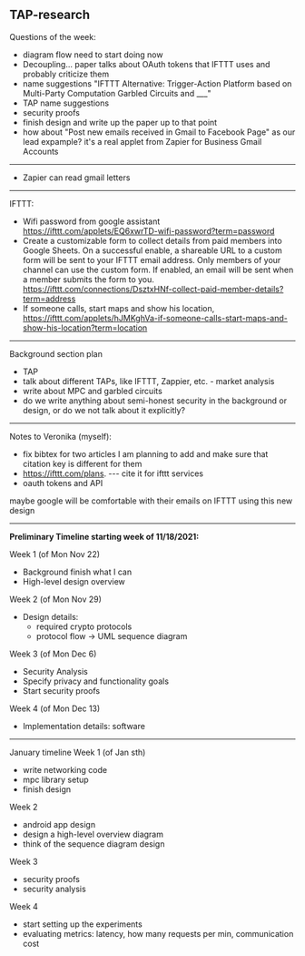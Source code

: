 TAP-research
------------

Questions of the week:

- diagram flow need to start doing now
- Decoupling... paper talks about OAuth tokens that IFTTT uses and probably criticize them
- name suggestions "IFTTT Alternative: Trigger-Action Platform based on Multi-Party Computation Garbled Circuits and ___"
- TAP name suggestions
- security proofs
- finish design and write up the paper up to that point
- how about "Post new emails received in Gmail to Facebook Page"  as our lead expample? it's a real applet from Zapier for Business Gmail Accounts

---------
- Zapier can read gmail letters

------

IFTTT:
- Wifi password from google assistant https://ifttt.com/applets/EQ6xwrTD-wifi-password?term=password
- Create a customizable form to collect details from paid members into Google Sheets. On a successful enable, a shareable URL to a custom form will be sent to your IFTTT email address. Only members of your channel can use the custom form. If enabled, an email will be sent when a member submits the form to you. https://ifttt.com/connections/DsztxHNf-collect-paid-member-details?term=address
- If someone calls, start maps and show his location, https://ifttt.com/applets/hJMKghVa-if-someone-calls-start-maps-and-show-his-location?term=location
---------

Background section plan
- TAP
- talk about different TAPs, like IFTTT, Zappier, etc. - market analysis
- write about MPC and garbled circuits
- do we write anything about semi-honest security in the background or design, or do we not talk about it explicitly?
----------

Notes to Veronika (myself):
- fix bibtex for two articles I am planning to add and make sure that citation key is different for them
- https://ifttt.com/plans. --- cite it for ifttt services
- oauth tokens and API

maybe google will be comfortable with their emails on IFTTT using this new design

----------
**Preliminary Timeline starting week of 11/18/2021:**

  Week 1 (of Mon Nov 22)
  - Background finish what I can
  - High-level design overview

  Week 2 (of Mon Nov 29)
  - Design details:
    * required crypto protocols
    * protocol flow -> UML sequence diagram

  Week 3 (of Mon Dec 6)
  - Security Analysis
  - Specify privacy and functionality goals
  - Start security proofs

  Week 4 (of Mon Dec 13)
  - Implementation details: software

------
January timeline
Week 1 (of Jan sth)
- write networking code
- mpc library setup
- finish design

Week 2 
- android app design
- design a high-level overview diagram
- think of the sequence diagram design

Week 3
- security proofs
- security analysis

Week 4
- start setting up the experiments
- evaluating metrics: latency, how many requests per min, communication cost
